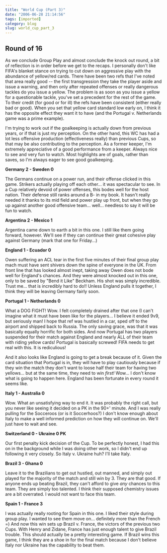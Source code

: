```yaml
---
title: "World Cup (Part 3)"
date: "2006-06-28 21:14:56"
tags: [imported]
category: blog
slug: world_cup_part_3
---
```


## Round of 16

As we conclude Group Play and almost conclude the knock out round, a bit of reflection is in order before we get to the recaps. I personally don't like FIFA's blanket stance on trying to cut down on aggressive play with the abundance of yellow/red cards. There have been two refs that I've noted that area really good -- the first transgression they take the player aside and issue a warning, and then only after repeated offenses or really dangerous tackles do you issue a yellow. The problem is as soon as you issue a yellow for a questionable tackle, you've set a precedent for the rest of the game. To their credit (for good or for ill) the refs have been consistent (either really bad or good). When you set that yellow card standard low early on, I think it has the opposite effect they want it to have (and the Portugal v. Netherlands game was a prime example).

I'm trying to work out if the goalkeeping is actually down from previous years, or if that is just my perception. On the other hand, this WC has had a lot less offensive production (effectiveness really) than previous Cups, so that may be also contributing to the perception. As a former keeper, I'm extremely appreciative of a good performance from a keeper. Always nice to see and very fun to watch. Most highlights are of goals, rather than saves, so I'm always eager to see good goalkeeping.

<strong>Germany 2 - Sweden 0</strong>

The Germans continue on a power run, and their offense clicked in this game. Strikers actually playing off each other... it was spectacular to see. In a Cup relatively devoid of power offenses, this bodes well for the host nation. Their defense still ranks around a B- in my book. It hasn't really needed it thanks to its mid field and power play up front, but when they go up against another good offensive team... well... needless to say it will be fun to watch.

<strong>Argentina 2 - Mexico 1</strong>

Argentina came down to earth a bit in this one. I still like them going forward, however. We'll see if they can continue their great cohesive play against Germany (mark that one for Friday...)

<strong>England 1 - Ecuador 0</strong>

Owen suffering an ACL tear in the first five minutes of their final group play mach must have sent shivers down the spine of everyone in the UK. From front line that has looked almost inept, taking away Owen does not bode well for England's chances. And they were almost knocked out in this one, only to be saved by "Bend it Like" Beckham. His shot was simply incredible. Trust me... that is incredibly hard to do!! Unless England pulls it together, I think they will be leaving Germany fairly soon.

<strong>Portugal 1 - Netherlands 0</strong>

What a DOG FIGHT! Wow. I felt completely drained after that one (I can't imagine what it must have been like for the players... I believe it ended 9v9, but seriously man! I hope that ref was hustled in a car, sped off to the airport and shipped back to Russia. The only saving grace, was that it was basically equally horrific for both sides. And now Portugal has two players suspended for their match against England and nearly ALL of their team with riding yellow cards! Portugal is basically screwed! FIFA needs to get real with this. It is rediculious!

And it also looks like England is going to get a break because of it. Given the card situation that Portugal is in, they will have to play cautiously because if they win the match they don't want to loose half their team for having two yellows... but at the same time, they need to win <em>first!</em> Wow... I don't know what is going to happen here. England has been fortunate in every round it seems like.

<strong>Italy 1 - Australia 0</strong>

Wow. What an unsatisfying way to end it. It was probably the right call, but you never like seeing it decided on a PK in the 90+' minute. And I was really pulling for the Socceroos (or is it Soccerhoos?) I don't know enough about Italy to make a well informed prediction on how they will continue on. We'll just have to wait and see.

<strong>Switzerland 0 - Ukraine 0 PK</strong>

Our first penalty kick decision of the Cup. To be perfectly honest, I had this on in the background while I was doing other work, so I didn't end up following it very closely. So Italy v. Ukraine huh? I'll take Italy.

<strong>Brazil 3 - Ghana 0</strong>

Leave it to the Brazilians to get out hustled, out manned, and simply out played for the majority of the match and still win by 3. They are that good. If anyone ends up beating Brazil, they can't afford to give <em>any </em>chances to this team. They are simply too talented. I think their supposed chemistry issues are a bit overrated. I would not want to face this team.

<strong>Spain 1 - France 3</strong>

I was actually really rooting for Spain in this one. I liked their style during group play. I wanted to see them move on... definitely more than the French =) And now this win sets up Brazil v. France, the victors of the previous two Cups. With Henry and Zidane, France has just enough talent to give Brazil trouble. This should actually be a pretty interesting game. If Brazil wins this game, I think they are a shoe in for the final match because I don't believe Italy nor Ukraine has the capability to beat them.
